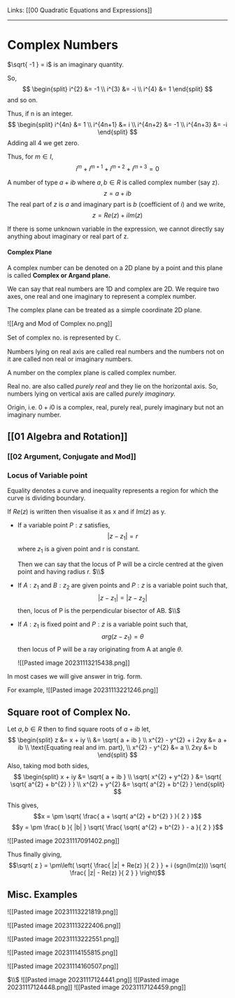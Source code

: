 Links: [[00 Quadratic Equations and Expressions]]
___
# Complex Numbers
$\sqrt{ -1 } = i$ is an imaginary quantity. 

So,
$$
\begin{split}
i^{2} &= -1 \\
i^{3} &= -i \\
i^{4} &= 1 
\end{split}
$$
and so on. 

Thus, if n is an integer.
$$
\begin{split}
i^{4n} &= 1 \\
i^{4n+1} &= i \\
i^{4n+2} &= -1 \\
i^{4n+3} &= -i 
\end{split}
$$
Adding all 4 we get zero. 

Thus, for $m \in I$,
$$i^{m} + i^{m+1} + i^{m+2} + i^{m+3} = 0$$

A number of type $a + ib$ where $a,b \in R$ is called complex number (say z).
$$z = a + ib$$
The real part of $z$ is $a$ and imaginary part is $b$ (coefficient of $i$) and we write,
$$z = Re(z) + iIm(z)$$

If there is some unknown variable in the expression, we cannot directly say anything about imaginary or real part of z. 

#### Complex Plane
A complex number can be denoted on a 2D plane by a point and this plane is called **Complex or Argand plane.**

We can say that real numbers are 1D and complex are 2D. We require two axes, one real and one imaginary to represent a complex number. 

The complex plane can be treated as a simple coordinate 2D plane. 

![[Arg and Mod of Complex no.png]]

Set of complex no. is represented by $\mathbb{C}$. 

Numbers lying on real axis are called real numbers and the numbers not on it are called non real or imaginary numbers.

A number on the complex plane is called complex number. 

Real no. are also called *purely real* and they lie on the horizontal axis. So, numbers lying on vertical axis are called *purely imaginary.*

Origin, i.e. $0 + i 0$ is a complex, real, purely real, purely imaginary but not an imaginary number. 

##  [[01 Algebra and Rotation]]

### [[02 Argument, Conjugate and Mod]]

### Locus of Variable point
Equality denotes a curve and inequality represents a region for which the curve is dividing boundary.

If $Re(z)$ is written then visualise it as x and if $Im(z)$ as y. 

- If a variable point $P:z$ satisfies,
	$$|z - z_{1}| = r$$
	where $z_{1}$ is a given point and r is constant.
	
	Then we can say that the locus of P will be a circle centred at the given point and having radius r.
	$\\$

- If $A:z_{1}$ and $B:z_{2}$ are given points and $P:z$ is a variable point such that,
	$$|z - z_{1}| = |z - z_{2}|$$
	then, locus of P is the perpendicular bisector of AB.
	$\\$

- If $A:z_{1}$ is fixed point and $P:z$ is a variable point such that,
	$$arg(z - z_{1}) = \theta$$
	then locus of P will be a ray originating from A at angle $\theta$.
	
	![[Pasted image 20231113215438.png]]

In most cases we will give answer in trig. form. 

For example,
![[Pasted image 20231113221246.png]]

## Square root of Complex No.
Let $a,b \in R$ then to find square roots of $a + ib$ let,
$$
\begin{split}
z &= x + iy \\
&= \sqrt{ a + ib } \\
x^{2} - y^{2} + i 2xy &= a + ib \\
\text{Equating real and im. part}, \\
x^{2} - y^{2} &= a \\
2xy &= b
\end{split}
$$
Also, taking mod both sides,
$$
\begin{split}
x + iy &= \sqrt{ a + ib } \\
\sqrt{ x^{2} + y^{2} } &= \sqrt{ \sqrt{ a^{2} + b^{2} } } \\
x^{2} + y^{2}  &= \sqrt{ a^{2} + b^{2} }
\end{split}
$$

This gives, 
$$x = \pm \sqrt{ \frac{ a + \sqrt{ a^{2} + b^{2} } }{ 2 } }$$
$$y = \pm \frac{ b }{ |b| } \sqrt{ \frac{ \sqrt{ a^{2} + b^{2} } - a }{ 2 } }$$

![[Pasted image 20231117091402.png]]

Thus finally giving,
$$\sqrt{ z } = \pm\left( \sqrt{ \frac{ |z| + Re(z) }{ 2 } } + i (sgn(Im(z))) \sqrt{ \frac{ |z| - Re(z) }{ 2 } } \right)$$


## Misc. Examples 
![[Pasted image 20231113221819.png]]

![[Pasted image 20231113222406.png]]

![[Pasted image 20231113222551.png]]

![[Pasted image 20231114155815.png]]

![[Pasted image 20231114160507.png]]

$\\$
![[Pasted image 20231117124441.png]]
![[Pasted image 20231117124448.png]]
![[Pasted image 20231117124459.png]]
